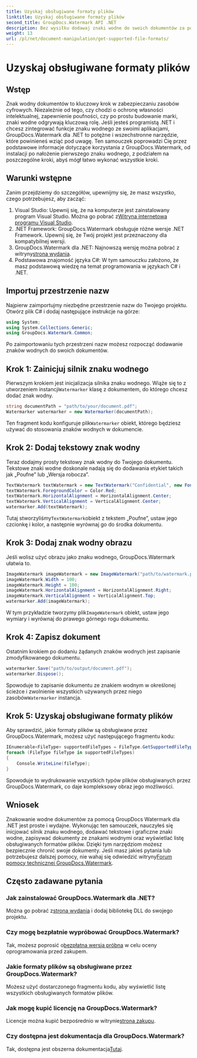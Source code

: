 ```yaml
---
title: Uzyskaj obsługiwane formaty plików
linktitle: Uzyskaj obsługiwane formaty plików
second_title: GroupDocs.Watermark API .NET
description: Bez wysiłku dodawaj znaki wodne do swoich dokumentów za pomocą GroupDocs.Watermark dla .NET. Postępuj zgodnie z naszym kompleksowym przewodnikiem krok po kroku, aby chronić swoje zasoby cyfrowe.
weight: 13
url: /pl/net/document-manipulation/get-supported-file-formats/
---
```


# Uzyskaj obsługiwane formaty plików

## Wstęp
Znak wodny dokumentów to kluczowy krok w zabezpieczaniu zasobów cyfrowych. Niezależnie od tego, czy chodzi o ochronę własności intelektualnej, zapewnienie poufności, czy po prostu budowanie marki, znaki wodne odgrywają kluczową rolę. Jeśli jesteś programistą .NET i chcesz zintegrować funkcje znaku wodnego ze swoimi aplikacjami, GroupDocs.Watermark dla .NET to potężne i wszechstronne narzędzie, które powinieneś wziąć pod uwagę. Ten samouczek poprowadzi Cię przez podstawowe informacje dotyczące korzystania z GroupDocs.Watermark, od instalacji po nałożenie pierwszego znaku wodnego, z podziałem na poszczególne kroki, abyś mógł łatwo wykonać wszystkie kroki.
## Warunki wstępne
Zanim przejdziemy do szczegółów, upewnijmy się, że masz wszystko, czego potrzebujesz, aby zacząć:
1.  Visual Studio: Upewnij się, że na komputerze jest zainstalowany program Visual Studio. Można go pobrać z[Witryna internetowa programu Visual Studio](https://visualstudio.microsoft.com/).
2. .NET Framework: GroupDocs.Watermark obsługuje różne wersje .NET Framework. Upewnij się, że Twój projekt jest przeznaczony dla kompatybilnej wersji.
3. GroupDocs.Watermark dla .NET: Najnowszą wersję można pobrać z witryny[strona wydania](https://releases.groupdocs.com/Watermark/net/).
4. Podstawowa znajomość języka C#: W tym samouczku założono, że masz podstawową wiedzę na temat programowania w językach C# i .NET.
## Importuj przestrzenie nazw
Najpierw zaimportujmy niezbędne przestrzenie nazw do Twojego projektu. Otwórz plik C# i dodaj następujące instrukcje na górze:
```csharp
using System;
using System.Collections.Generic;
using GroupDocs.Watermark.Common;
```
Po zaimportowaniu tych przestrzeni nazw możesz rozpocząć dodawanie znaków wodnych do swoich dokumentów.

## Krok 1: Zainicjuj silnik znaku wodnego
 Pierwszym krokiem jest inicjalizacja silnika znaku wodnego. Wiąże się to z utworzeniem instancji`Watermarker` klasę z dokumentem, do którego chcesz dodać znak wodny.
```csharp
string documentPath = "path/to/your/document.pdf";
Watermarker watermarker = new Watermarker(documentPath);
```
 Ten fragment kodu konfiguruje plik`Watermarker` obiekt, którego będziesz używać do stosowania znaków wodnych w dokumencie.
## Krok 2: Dodaj tekstowy znak wodny
Teraz dodajmy prosty tekstowy znak wodny do Twojego dokumentu. Tekstowe znaki wodne doskonale nadają się do dodawania etykiet takich jak „Poufne” lub „Wersja robocza”.
```csharp
TextWatermark textWatermark = new TextWatermark("Confidential", new Font("Arial", 36));
textWatermark.ForegroundColor = Color.Red;
textWatermark.HorizontalAlignment = HorizontalAlignment.Center;
textWatermark.VerticalAlignment = VerticalAlignment.Center;
watermarker.Add(textWatermark);
```
 Tutaj stworzyliśmy`TextWatermark`obiekt z tekstem „Poufne”, ustaw jego czcionkę i kolor, a następnie wyrównaj go do środka dokumentu.
## Krok 3: Dodaj znak wodny obrazu
Jeśli wolisz użyć obrazu jako znaku wodnego, GroupDocs.Watermark ułatwia to.
```csharp
ImageWatermark imageWatermark = new ImageWatermark("path/to/watermark.png");
imageWatermark.Width = 100;
imageWatermark.Height = 100;
imageWatermark.HorizontalAlignment = HorizontalAlignment.Right;
imageWatermark.VerticalAlignment = VerticalAlignment.Top;
watermarker.Add(imageWatermark);
```
 W tym przykładzie tworzymy plik`ImageWatermark` obiekt, ustaw jego wymiary i wyrównaj do prawego górnego rogu dokumentu.
## Krok 4: Zapisz dokument
Ostatnim krokiem po dodaniu żądanych znaków wodnych jest zapisanie zmodyfikowanego dokumentu.
```csharp
watermarker.Save("path/to/output/document.pdf");
watermarker.Dispose();
```
 Spowoduje to zapisanie dokumentu ze znakiem wodnym w określonej ścieżce i zwolnienie wszystkich używanych przez niego zasobów`Watermarker` instancja.
## Krok 5: Uzyskaj obsługiwane formaty plików
Aby sprawdzić, jakie formaty plików są obsługiwane przez GroupDocs.Watermark, możesz użyć następującego fragmentu kodu:
```csharp
IEnumerable<FileType> supportedFileTypes = FileType.GetSupportedFileTypes();
foreach (FileType fileType in supportedFileTypes)
{
    Console.WriteLine(fileType);
}
```
Spowoduje to wydrukowanie wszystkich typów plików obsługiwanych przez GroupDocs.Watermark, co daje kompleksowy obraz jego możliwości.
## Wniosek
Znakowanie wodne dokumentów za pomocą GroupDocs Watermark dla .NET jest proste i wydajne. Wykonując ten samouczek, nauczyłeś się inicjować silnik znaku wodnego, dodawać tekstowe i graficzne znaki wodne, zapisywać dokumenty ze znakami wodnymi oraz wyświetlać listę obsługiwanych formatów plików. Dzięki tym narzędziom możesz bezpiecznie chronić swoje dokumenty.
 Jeśli masz jakieś pytania lub potrzebujesz dalszej pomocy, nie wahaj się odwiedzić witryny[Forum pomocy technicznej GroupDocs.Watermark](https://forum.groupdocs.com/c/watermark/19).
## Często zadawane pytania
### Jak zainstalować GroupDocs.Watermark dla .NET?
 Można go pobrać z[strona wydania](https://releases.groupdocs.com/Watermark/net/) i dodaj bibliotekę DLL do swojego projektu.
### Czy mogę bezpłatnie wypróbować GroupDocs.Watermark?
 Tak, możesz poprosić o[bezpłatna wersja próbna](https://releases.groupdocs.com/) w celu oceny oprogramowania przed zakupem.
### Jakie formaty plików są obsługiwane przez GroupDocs.Watermark?
Możesz użyć dostarczonego fragmentu kodu, aby wyświetlić listę wszystkich obsługiwanych formatów plików.
### Jak mogę kupić licencję na GroupDocs.Watermark?
 Licencje można kupić bezpośrednio w witrynie[strona zakupu](https://purchase.groupdocs.com/buy).
### Czy dostępna jest dokumentacja dla GroupDocs.Watermark?
 Tak, dostępna jest obszerna dokumentacja[Tutaj](https://tutorials.groupdocs.com/Watermark/net/).
